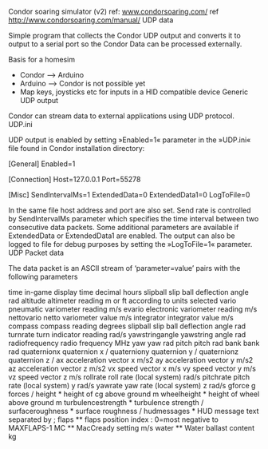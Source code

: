 Condor soaring simulator (v2)
ref: www.condorsoaring.com/
ref http://www.condorsoaring.com/manual/ UDP data

Simple program that collects the Condor UDP output
and converts it to output to a serial port
so the Condor Data can be processed externally.

Basis for a homesim
- Condor --> Arduino
- Arduino --> Condor is not possible yet
- Map keys, joysticks etc for inputs in a HID compatible device
Generic UDP output

Condor can stream data to external applications using UDP protocol.
UDP.ini

UDP output is enabled by setting »Enabled=1« parameter in the »UDP.ini« file found in Condor installation directory:

[General]
 Enabled=1

[Connection]
 Host=127.0.0.1
 Port=55278

[Misc]
 SendIntervalMs=1
 ExtendedData=0
 ExtendedData1=0
 LogToFile=0

In the same file host address and port are also set. Send rate is controlled by SendIntervalMs parameter which specifies the time interval between two consecutive data packets. Some additional parameters are available if ExtendedData or ExtendedData1 are enabled. The output can also be logged to file for debug purposes by setting the »LogToFile=1« parameter.
UDP Packet data

The data packet is an ASCII stream of ‘parameter=value’ pairs with the following parameters
		
time	    in-game display time	      decimal hours
slipball 	slip ball deflection angle	rad
altitude 	altimeter reading	          m or ft according to units selected
vario	    pneumatic variometer reading	  m/s
evario 	  electronic variometer reading	m/s
nettovario 	netto variometer value	  m/s
integrator 	integrator value	        m/s
compass 	compass reading	            degrees
slipball	slip ball deflection angle	rad
turnrate 	turn indicator reading	    rad/s
yawstringangle 	yawstring angle 	    rad
radiofrequency 	radio frequency 	    MHz
yaw	          yaw	rad
pitch	pitch	  rad
bank	bank	rad
quaternionx 	quaternion x 	/
quaterniony	quaternion y 	/
quaternionz	quaternion z	/
ax 	acceleration vector x	m/s2
ay	acceleration vector y	m/s2
az	acceleration vector z	m/s2
vx	speed vector x	m/s
vy	speed vector y	m/s
vz	speed vector z	m/s
rollrate	roll rate (local system)	rad/s
pitchrate	pitch rate (local system) y	rad/s
yawrate	yaw rate (local system) z	rad/s
gforce	g forces	/
height *	height of cg above ground	m
wheelheight *	height of wheel above ground	m
turbulencestrength *	turbulence strength	/
surfaceroughness *	surface roughness	/
hudmessages *	HUD message text	separated by ;
		flaps ** flaps position index : 0=most negative to MAXFLAPS-1
		MC ** MacCready setting m/s
		water ** Water ballast content kg
